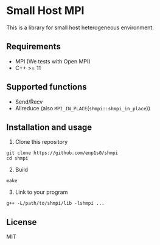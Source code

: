 # Small Host MPI

This is a library for small host heterogeneous environment.

## Requirements
- MPI (We tests with Open MPI)
- C++ >= 11

## Supported functions
- Send/Recv
- Allreduce (also `MPI_IN_PLACE`(`shmpi::shmpi_in_place`))

## Installation and usage
1. Clone this repository
```
git clone https://github.com/enp1s0/shmpi
cd shmpi
```

2. Build
```
make
```

3. Link to your program
```
g++ -L/path/to/shmpi/lib -lshmpi ...
```

## License
MIT
